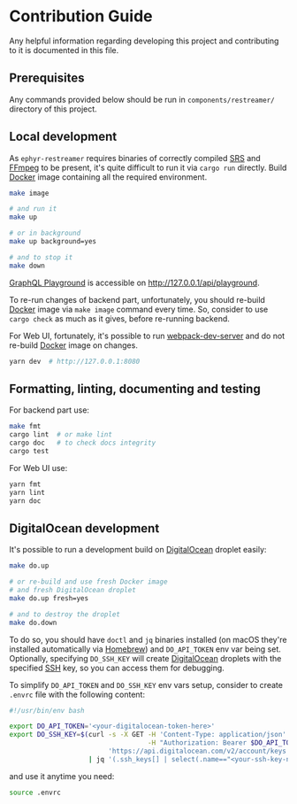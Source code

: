 Contribution Guide
==================

Any helpful information regarding developing this project and contributing to it is documented in this file.




## Prerequisites

Any commands provided below should be run in `components/restreamer/` directory of this project.




## Local development

As `ephyr-restreamer` requires binaries of correctly compiled [SRS] and [FFmpeg] to be present, it's quite difficult to run it via `cargo run` directly. Build [Docker] image containing all the required environment.
```bash
make image

# and run it
make up

# or in background
make up background=yes

# and to stop it
make down
```

[GraphQL Playground] is accessible on <http://127.0.0.1/api/playground>.

To re-run changes of backend part, unfortunately, you should re-build [Docker] image via `make image` command every time. So, consider to use `cargo check` as much as it gives, before re-running backend.

For Web UI, fortunately, it's possible to run [webpack-dev-server] and do not re-build [Docker] image on changes.
```bash
yarn dev  # http://127.0.0.1:8080
```




## Formatting, linting, documenting and testing

For backend part use:
```bash
make fmt
cargo lint  # or make lint
cargo doc   # to check docs integrity
cargo test
```

For Web UI use:
```bash
yarn fmt
yarn lint
yarn doc
```




## DigitalOcean development

It's possible to run a development build on [DigitalOcean] droplet easily:
```bash
make do.up

# or re-build and use fresh Docker image 
# and fresh DigitalOcean droplet
make do.up fresh=yes

# and to destroy the droplet
make do.down
```

To do so, you should have `doctl` and `jq` binaries installed (on macOS they're installed automatically via [Homebrew]) and `DO_API_TOKEN` env var being set. Optionally, specifying `DO_SSH_KEY` will create [DigitalOcean] droplets with the specified [SSH] key, so you can access them for debugging.

To simplify `DO_API_TOKEN` and `DO_SSH_KEY` env vars setup, consider to create `.envrc` file with the following content:
```bash
#!/usr/bin/env bash

export DO_API_TOKEN='<your-digitalocean-token-here>'
export DO_SSH_KEY=$(curl -s -X GET -H 'Content-Type: application/json' \
                                   -H "Authorization: Bearer $DO_API_TOKEN" \
                         'https://api.digitalocean.com/v2/account/keys' \
                    | jq '(.ssh_keys[] | select(.name=="<your-ssh-key-name-on-digitalocean>")).id')
```
and use it anytime you need:
```bash
source .envrc
```





[DigitalOcean]: https://digitalocean.com
[Docker]: https://docker.io
[FFmpeg]: https://ffmpeg.org
[GraphQL Playground]: https://github.com/graphql/graphql-playground
[Homebrew]: https://brew.sh
[SSH]: https://en.wikipedia.org/wiki/SSH_(Secure_Shell)
[SRS]: https://github.com/ossrs/srs
[webpack-dev-server]: https://www.npmjs.com/package/webpack-dev-server
